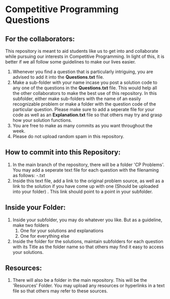 # Competitive Programming Questions

## For the collaborators:
This repository is meant to aid students like us to get into and collaborate while pursuing our interests in Competitive Programming. In light of this, it is better if we all follow some guidelines to make our lives easier.

1. Whenever you find a question that is particularly intriguing, you are advised to add it into the **Questions.txt** file.
2. Make a sub-folder with your name incase you post a solution code to any one of the questions in the **Questions.txt** file. This would help all the other collaborators to make the best use of this repository. In this subfolder, either make sub-folders with the name of an easily recognizable problem or make a folder with the question code of the particular question. Please make sure to add a seperate file for your code as well as an **Explanation.txt** file so that others may try and grasp how your solution functions.
3. You are free to make as many commits as you want throughout the week. 
4. Please do not upload random spam in this repository.

## How to commit into this Repository:

1. In the main branch of the repository, there will be a folder 'CP Problems'. You may add a seperate text file for each question with the filenaming as follows: <Problem Title>-<Problem Source>.txt
2. Inside this text file, add a link to the original problem source, as well as a link to the solution if you have come up with one (Should be uploaded into your folder) . This link should point to a point in your subfolder.

## Inside your Folder:

1. Inside your subfolder, you may do whatever you like. But as a guideline, make two folders
	1. One for your solutions and explanations
	2. One for everything else
2. Inside the folder for the solutions, maintain subfolders for each question with its Title as the folder name so that others may find it easy to access your solutions.

## Resources:

1. There will also be a folder in the main repository. This will be the 'Resources' Folder. You may upload any resources or hyperlinks in a text file so that others may refer to these sources.